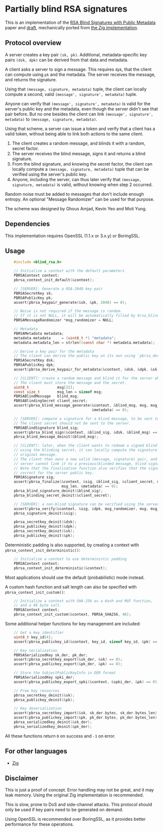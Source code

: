 # Partially blind RSA signatures

This is an implementation of the [RSA Blind Signatures with Public Metadata](https://eprint.iacr.org/2023/1199) paper and [draft](https://www.ietf.org/archive/id/draft-amjad-cfrg-partially-blind-rsa-01.html), mechanically ported from [the Zig implementation](https://github.com/jedisct1/zig-rsa-blind-signatures).

## Protocol overview

A server creates a key pair `(sk, pk)`. Additional, metadata-specific key pairs `(dsk, dpk)` can be derived from that data and metadata.

A client asks a server to sign a message. This requires `dpk`, that the client can compute using `pk` and the metadata. The server receives the message, and returns the signature.

Using that `(message, signature, metadata)` tuple, the client can locally compute a second, valid `(message', signature', metadata)` tuple.

Anyone can verify that `(message', signature', metadata)` is valid for the server's public key and the metadata, even though the server didn't see that pair before.
But no one besides the client can link `(message', signature', metadata)` to `(message, signature, metadata)`.

Using that scheme, a server can issue a token and verify that a client has a valid token, without being able to link both actions to the same client.

1. The client creates a random message, and blinds it with a random, secret factor.
2. The server receives the blind message, signs it and returns a blind signature.
3. From the blind signature, and knowing the secret factor, the client can locally compute a `(message, signature, metadata)` tuple that can be verified using the server's public key.
4. Anyone, including the server, can thus later verify that `(message, signature, metadata)` is valid, without knowing when step 2 occurred.

Random noise must be added to messages that don't include enough entropy. An optional "Message Randomizer" can be used for that purpose.

The scheme was designed by Ghous Amjad, Kevin Yeo and Moti Yung.

## Dependencies

This implementation requires OpenSSL (1.1.x or 3.x.y) or BoringSSL.

## Usage

```c
    #include <blind_rsa.h>

    // Initialize a context with the default parameters
    PBRSAContext context;
    pbrsa_context_init_default(&context);

    // [SERVER]: Generate a RSA-2048 key pair
    PBRSASecretKey sk;
    PBRSAPublicKey pk;
    assert(pbrsa_keypair_generate(&sk, &pk, 2048) == 0);

    // Noise is not required if the message is random.
    // If it is not NULL, it will be automatically filled by brsa_blind_sign().
    PBRSAMessageRandomizer *msg_randomizer = NULL;

    // Metadata
    PBRSAMetadata metadata;
    metadata.metadata     = (uint8_t *) "metadata";
    metadata.metadata_len = strlen((const char *) metadata.metadata);    

    // Derive a key pair for the metadata
    // The client can derive the public key on its own using `pbrsa_derive_publickey_for_metadata()`
    PBRSASecretKey dsk;
    PBRSAPublicKey dpk;
    assert(pbrsa_derive_keypair_for_metadata(&context, &dsk, &dpk, &sk, &pk, &metadata) == 0);    

    // [CLIENT]: create a random message and blind it for the server whose public key is `pk`.
    // The client must store the message and the secret.
    uint8_t             msg[32];
    const size_t        msg_len = sizeof msg;
    PBRSABlindMessage   blind_msg;
    PBRSABlindingSecret client_secret;
    assert(pbrsa_blind_message_generate(&context, &blind_msg, msg, msg_len, &client_secret, &dpk,
                                        &metadata) == 0);

    // [SERVER]: compute a signature for a blind message, to be sent to the client.
    // The client secret should not be sent to the server.
    PBRSABlindSignature blind_sig;
    assert(pbrsa_blind_sign(&context, &blind_sig, &dsk, &blind_msg) == 0);
    pbrsa_blind_message_deinit(&blind_msg);

    // [CLIENT]: later, when the client wants to redeem a signed blind message,
    // using the blinding secret, it can locally compute the signature of the
    // original message.
    // The client then owns a new valid (message, signature) pair, and the
    // server cannot link it to a previous(blinded message, blind signature) pair.
    // Note that the finalization function also verifies that the signature is
    // correct for the server public key.
    PBRSASignature sig;
    assert(pbrsa_finalize(&context, &sig, &blind_sig, &client_secret, msg_randomizer, &dpk, msg,
                          msg_len, &metadata) == 0);
    pbrsa_blind_signature_deinit(&blind_sig);
    pbrsa_blinding_secret_deinit(&client_secret);

    // [SERVER]: a non-blind signature can be verified using the server's public key.
    assert(pbrsa_verify(&context, &sig, &dpk, msg_randomizer, msg, msg_len, &metadata) == 0);
    pbrsa_signature_deinit(&sig);

    pbrsa_secretkey_deinit(&dsk);
    pbrsa_publickey_deinit(&dpk);
    pbrsa_secretkey_deinit(&sk);
    pbrsa_publickey_deinit(&pk);
```

Deterministic padding is also supported, by creating a context with `pbrsa_context_init_deterministic()`:

```c
    // Initialize a context to use deterministic padding
    PBRSAContext context;
    pbrsa_context_init_deterministic(&context);
```

Most applications should use the default (probabilistic) mode instead.

A custom hash function and salt length can also be specified with `pbrsa_context_init_custom()`:

```c
    // Initialize a context with SHA-256 as a Hash and MGF function,
    // and a 48 byte salt.
    PBRSAContext context;
    pbrsa_context_init_custom(&context, PBRSA_SHA256, 48);
```

Some additional helper functions for key management are included:

```c
    // Get a key identifier
    uint8_t key_id[4];
    assert(pbrsa_publickey_id(&context, key_id, sizeof key_id, &pk) == 0);

    // Key serialization
    PBRSASerializedKey sk_der, pk_der;
    assert(pbrsa_secretkey_export(&sk_der, &sk) == 0);
    assert(pbrsa_publickey_export(&pk_der, &pk) == 0);

    // Store the SubjectPublicKeyInfo in DER format
    PBRSASerializedKey spki_der;
    assert(pbrsa_publickey_export_spki(&context, &spki_der, &pk) == 0);

    // Free key resources
    pbrsa_secretkey_deinit(&sk);
    pbrsa_publickey_deinit(&pk);

    // Key deserialization
    assert(pbrsa_secretkey_import(&sk, sk_der.bytes, sk_der.bytes_len) == 0);
    assert(pbrsa_publickey_import(&pk, pk_der.bytes, pk_der.bytes_len) == 0);
    pbrsa_serializedkey_deinit(&sk_der);
    pbrsa_serializedkey_deinit(&pk_der);
```

All these functions return `0` on success and `-1` on error.

## For other languages

* [Zig](https://github.com/jedisct1/zig-blind-rsa-signatures)

## Disclaimer

This is just a proof of concept. Error handling may not be great, and it may leak memory. Using the original Zig implementation is recommended.

This is slow, prone to DoS and side-channel attacks. This protocol should only be used if key pairs need to be generated on demand.

Using OpenSSL is recommended over BoringSSL, as it provides better performance for these operations.

